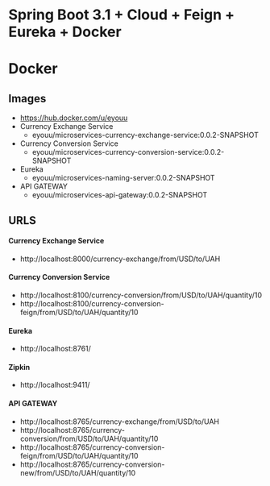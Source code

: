 # Spring Boot 3.1 + Cloud + Feign + Eureka + Docker 

# Docker

## Images

- https://hub.docker.com/u/eyouu
- Currency Exchange Service 
	- eyouu/microservices-currency-exchange-service:0.0.2-SNAPSHOT
- Currency Conversion Service
	- eyouu/microservices-currency-conversion-service:0.0.2-SNAPSHOT
- Eureka
	- eyouu/microservices-naming-server:0.0.2-SNAPSHOT
- API GATEWAY
	- eyouu/microservices-api-gateway:0.0.2-SNAPSHOT

## URLS

#### Currency Exchange Service
- http://localhost:8000/currency-exchange/from/USD/to/UAH

#### Currency Conversion Service
- http://localhost:8100/currency-conversion/from/USD/to/UAH/quantity/10
- http://localhost:8100/currency-conversion-feign/from/USD/to/UAH/quantity/10

#### Eureka
- http://localhost:8761/

#### Zipkin
- http://localhost:9411/

#### API GATEWAY
- http://localhost:8765/currency-exchange/from/USD/to/UAH
- http://localhost:8765/currency-conversion/from/USD/to/UAH/quantity/10
- http://localhost:8765/currency-conversion-feign/from/USD/to/UAH/quantity/10
- http://localhost:8765/currency-conversion-new/from/USD/to/UAH/quantity/10
